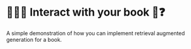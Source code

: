 # 🙋🏻‍♀️ Interact with your book 📖❓

A simple demonstration of how you can implement retrieval augmented generation for a book.
